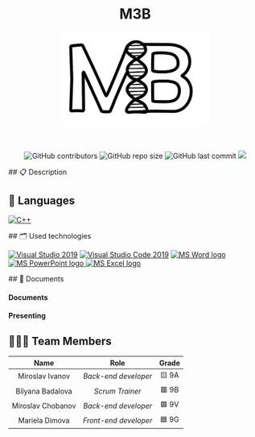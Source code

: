 <h1 align="center">M3B</h1>
<p align = "center">
  <img alt="logo" src="photos/logo/logo.png" width=300px>
</p>

<br>
<p align = "center">
<img alt="GitHub contributors" src="https://img.shields.io/github/contributors/BSBadalova21/M3B?style=flat-square">
<img alt="GitHub repo size" src="https://img.shields.io/github/repo-size/BSBadalova21/M3B?style=flat-square">
<img alt="GitHub last commit" src="https://img.shields.io/github/last-commit/BSBadalova21/M3B?style=flat-square">
<img src="https://img.shields.io/github/languages/count/BSBadalova21/M3B?style=flat-square">
</p> 
## 📋 Description

## 🚀 Languages
<p align="left">
<a href="https://www.cplusplus.com/"><img src="https://img.icons8.com/color/48/000000/c-plus-plus-logo.png" alt="C++"/></a>
</p>
## 🗂 Used technologies
<p align="left">
<a href="https://visualstudio.microsoft.com/"><img src="https://img.icons8.com/fluency/48/000000/visual-studio.png" alt="Visual Studio 2019"/></a>
<a href="https://code.visualstudio.com/"><img src="https://img.icons8.com/color/48/null/visual-studio-code-2019.png" alt="Visual Studio Code 2019"/></a>
<a href="https://www.microsoft.com/en-ww/microsoft-365/word"><img src="https://img.icons8.com/fluency/48/000000/microsoft-word-2019.png" alt="MS Word logo" width=48px /></a>
<a href="https://www.microsoft.com/en-us/microsoft-365/powerpoint"><img src="https://img.icons8.com/fluency/48/000000/microsoft-powerpoint-2019.png" alt="MS PowerPoint logo" width=48px />
<a href="https://www.microsoft.com/en-us/microsoft-365/excel"><img src="https://img.icons8.com/fluency/48/000000/microsoft-excel-2019.png" alt="MS Excel logo"/></a>
</p> 
## 📝 Documents
<h4>Documents</h4>

<h4>Presenting</h4>



## 👨🏻‍💻 Team Members
| **Name** | **Role** | **Grade** |
| :---:   | :---: | :---: |
| Miroslav Ivanov| *Back-end developer* | 🟨 9A |
| Bilyana Badalova | *Scrum Trainer*  | 🟥 9B |
| Miroslav Chobanov | *Back-end developer*  | 🟩 9V |
| Mariela Dimova |  *Front-end developer*  | 🟦 9G |

